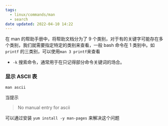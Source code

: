 ```yaml
---
tags:
  - linux/commands/man
  - search
date updated: 2022-04-10 14:22
---
```


在 man 的帮助手册中，将帮助文档分为了 9 个类别，对于有的关键字可能存在多个类别，我们就需要指定特定的类别来查看，一般 bash 命令在 1 类别中。如 `printf` 的三类别，可以使用`man 3 printf`来查看

- `-k` 搜索命令，通常用于在只记得部分命令关键词的场合。

### 显示 ASCII 表

```shell
man ascii
```

当提示

> No manual entry for ascii

可以通过安装  `yum install -y man-pages` 来解决这个问题
